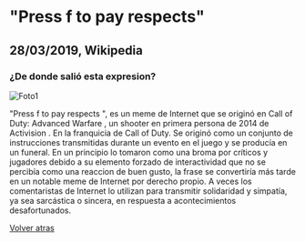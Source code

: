 # "Press f to pay respects"
## 28/03/2019, Wikipedia

### ¿De donde salió esta expresion?

![Foto1](../foto1.png)

"Press f to pay respects ", es un meme de Internet que se originó en Call of Duty: Advanced Warfare , un shooter en primera persona de 2014 de Activision . En la franquicia de Call of Duty. Se originó como un conjunto de instrucciones transmitidas durante un evento en el juego y se producía en un funeral. En un principio lo tomaron como una broma por críticos y jugadores debido a su elemento forzado de interactividad que no se percibía como una reaccion de buen gusto, la frase se convertiría más tarde en un notable meme de Internet por derecho propio. A veces los comentaristas de Internet lo utilizan para transmitir solidaridad y simpatía, ya sea sarcástica o sincera, en respuesta a acontecimientos desafortunados.

[Volver atras](../index.md)

